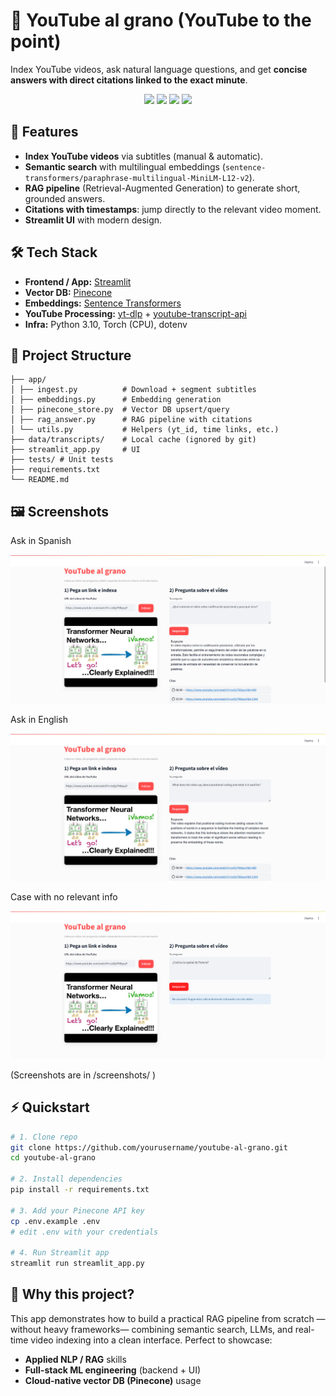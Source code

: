 # 🎯 YouTube al grano (YouTube to the point)

Index YouTube videos, ask natural language questions, and get **concise answers with direct citations linked to the exact minute**.  

<p align="center">
  <img src="https://img.shields.io/badge/Streamlit-App-red?logo=streamlit&logoColor=white" />
  <img src="https://img.shields.io/badge/Pinecone-VectorDB-blue?logo=pinecone" />
  <img src="https://img.shields.io/badge/SentenceTransformers-Embeddings-green" />
  <img src="https://img.shields.io/badge/RAG-LLM-orange" />
</p>


## 🚀 Features
- **Index YouTube videos** via subtitles (manual & automatic).  
- **Semantic search** with multilingual embeddings (`sentence-transformers/paraphrase-multilingual-MiniLM-L12-v2`).  
- **RAG pipeline** (Retrieval-Augmented Generation) to generate short, grounded answers.  
- **Citations with timestamps**: jump directly to the relevant video moment.  
- **Streamlit UI** with modern design.  


## 🛠️ Tech Stack
- **Frontend / App:** [Streamlit](https://streamlit.io)  
- **Vector DB:** [Pinecone](https://www.pinecone.io)  
- **Embeddings:** [Sentence Transformers](https://www.sbert.net)  
- **YouTube Processing:** [yt-dlp](https://github.com/yt-dlp/yt-dlp) + [youtube-transcript-api](https://pypi.org/project/youtube-transcript-api)  
- **Infra:** Python 3.10, Torch (CPU), dotenv  


## 📂 Project Structure
```
├── app/
│ ├── ingest.py          # Download + segment subtitles
│ ├── embeddings.py      # Embedding generation
│ ├── pinecone_store.py  # Vector DB upsert/query
│ ├── rag_answer.py      # RAG pipeline with citations
│ └── utils.py           # Helpers (yt_id, time links, etc.)
├── data/transcripts/    # Local cache (ignored by git)
├── streamlit_app.py     # UI
├── tests/ # Unit tests
├── requirements.txt
└── README.md
```


## 🖼️ Screenshots
Ask in Spanish

<p align="center"><img src="screenshots/spanish-answer.png" width="600"></p>

Ask in English

<p align="center"><img src="screenshots/english-answer.png" width="600"></p>

Case with no relevant info

<p align="center"><img src="screenshots/no-info.png" width="600"></p>

(Screenshots are in /screenshots/ )

## ⚡ Quickstart

```bash
# 1. Clone repo
git clone https://github.com/yourusername/youtube-al-grano.git
cd youtube-al-grano

# 2. Install dependencies
pip install -r requirements.txt

# 3. Add your Pinecone API key
cp .env.example .env
# edit .env with your credentials

# 4. Run Streamlit app
streamlit run streamlit_app.py
```


## 🤝 Why this project?

This app demonstrates how to build a practical RAG pipeline from scratch —without heavy frameworks— combining semantic search, LLMs, and real-time video indexing into a clean interface.
Perfect to showcase:
- **Applied NLP / RAG** skills
- **Full-stack ML engineering** (backend + UI)
- **Cloud-native vector DB (Pinecone)** usage





